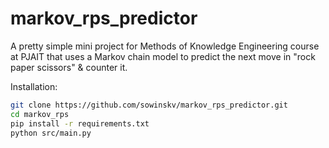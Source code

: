 # markov_rps_predictor
A pretty simple mini project for Methods of Knowledge Engineering course at PJAIT that uses a Markov chain model to predict the next move in "rock paper scissors" & counter it.

Installation:
```bash
git clone https://github.com/sowinskv/markov_rps_predictor.git
cd markov_rps
pip install -r requirements.txt
python src/main.py

